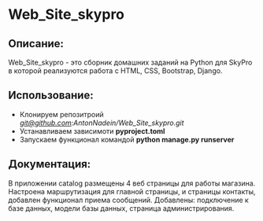 # Web_Site_skypro

## Описание:

Web_Site_skypro - это сборник домашних заданий на Python для SkyPro в которой реализуются 
работа с HTML, CSS, Bootstrap, Django.

## Использование:
* Клонируем репозитроий *git@github.com:AntonNadein/Web_Site_skypro.git*
* Устанавливаем зависимоти **pyproject.toml**
* Запускаем функционал командой **python manage.py runserver**


## Документация:
В приложении catalog размещены 4 веб страницы для работы магазина. Настроена маршрутизация
для главной страницы, и страницы контакты, добавлен функционал приема сообщений.
Добавлены: подключение к базе данных, модели базы данных, страница администрирования.
